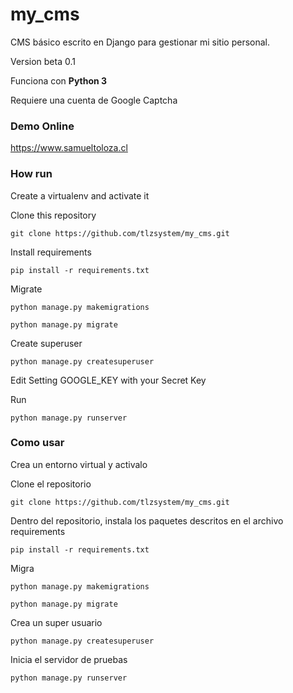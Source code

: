 # my_cms
CMS básico escrito en Django para gestionar mi sitio personal.

Version beta 0.1

Funciona con **Python 3**

Requiere una cuenta de Google Captcha

### Demo Online
https://www.samueltoloza.cl

### How run

Create a virtualenv and activate it

Clone this repository
    
    git clone https://github.com/tlzsystem/my_cms.git
   
Install requirements

    pip install -r requirements.txt
  
Migrate
    
    python manage.py makemigrations

    python manage.py migrate
    

Create superuser

    python manage.py createsuperuser
    
Edit Setting GOOGLE_KEY with your Secret Key

Run

    python manage.py runserver
    
 
 ### Como usar
 
 Crea un entorno virtual y activalo
 
 Clone el repositorio
 
    git clone https://github.com/tlzsystem/my_cms.git
    
 Dentro del repositorio, instala los paquetes descritos en el archivo requirements
 
    pip install -r requirements.txt
    
 Migra
 
    python manage.py makemigrations
 
    python manage.py migrate
    
  Crea un super usuario
  
    python manage.py createsuperuser
  
  Inicia el servidor de pruebas
  
    python manage.py runserver
    
  
  




